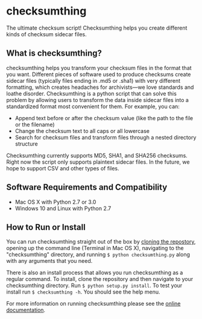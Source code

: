 # checksumthing
The ultimate checksum script! Checksumthing helps you create different kinds of checksum sidecar files.

## What is checksumthing?
checksumthing helps you transform your checksum files in the format that you want. Different pieces of software used to produce checksums create sidecar files (typically files ending in .md5 or .sha1) with very different formatting, which creates headaches for archivists—we love standards and loathe disorder. Checksumthing is a python script that can solve this problem by allowing users to transform the data inside sidecar files into a standardized format most convenient for them. For example, you can:
* Append text before or after the checksum value (like the path to the file or the filename)
* Change the checksum text to all caps or all lowercase
* Search for checksum files and transform files through a nested directory structure

Checksumthing currently supports MD5, SHA1, and SHA256 checksums. Right now the script only supports plaintext sidecar files. In the future, we hope to support CSV and other types of files.

## Software Requirements and Compatibility
* Mac OS X with Python 2.7 or 3.0
* Windows 10 and Linux with Python 2.7

## How to Run or Install
You can run checksumthing straight out of the box by [cloning the repostory](https://help.github.com/articles/cloning-a-repository/), opening up the command line (Terminal in Mac OS X), navigating to the "checksumthing" directory, and running `$ python checksumthing.py` along with any arguments that you need. 

There is also an install process that allows you run checksumthing as a regular command. To install, clone the repository and then navigate to your checksumthing directory. Run `$ python setup.py install`. To test your install run `$ checksumthing -h`. You should see the help menu.

For more information on running checksumthing please see the [online documentation][1]. 

[1]: https://amiaopensource.github.io/checksumthing/
